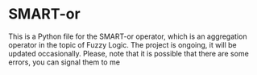 # SMART-or
This is a Python file for the SMART-or operator, which is an aggregation operator in the topic of Fuzzy Logic.
The project is ongoing, it will be updated occasionally.
Please, note that it is possible that there are some errors, you can signal them to me
